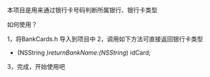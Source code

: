 本项目是用来通过银行卡号码判断所属银行、银行卡类型

如何使用？

1，将BankCards.h 导入到项目中
2，调用如下方法可直接返回银行卡类型
+ (NSString *)returnBankName:(NSString*) idCard;

3，完成，开始使用吧 

